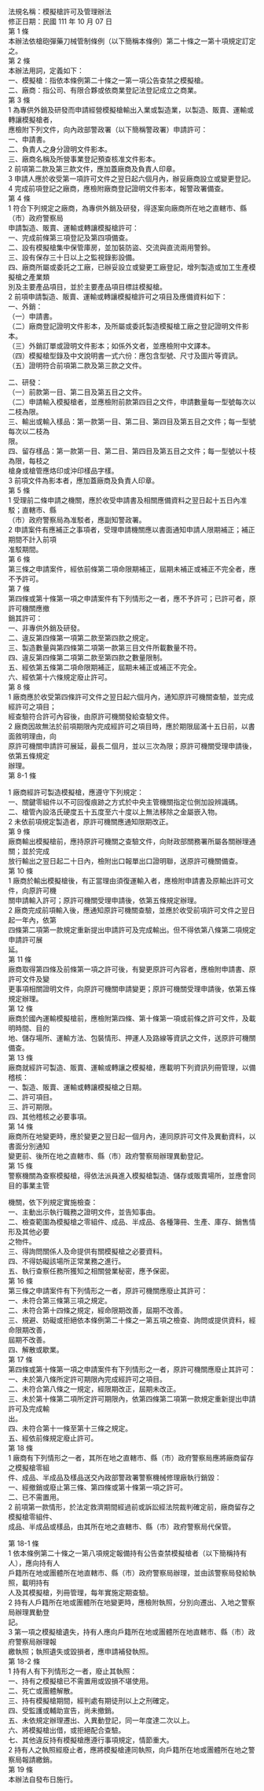 法規名稱：模擬槍許可及管理辦法  
修正日期：民國 111 年 10 月 07 日  
第 1 條  
本辦法依槍砲彈藥刀械管制條例（以下簡稱本條例）第二十條之一第十項規定訂定之。  
第 2 條  
本辦法用詞，定義如下：  
一、模擬槍：指依本條例第二十條之一第一項公告查禁之模擬槍。  
二、廠商：指公司、有限合夥或依商業登記法登記成立之商業。  
第 3 條  
1 為專供外銷及研發而申請經營模擬槍輸出入業或製造業，以製造、販賣、運輸或轉讓模擬槍者，  
應檢附下列文件，向內政部警政署（以下簡稱警政署）申請許可：  
一、申請書。  
二、負責人之身分證明文件影本。  
三、廠商名稱及所營事業登記預查核准文件影本。  
2 前項第二款及第三款文件，應加蓋廠商及負責人印章。  
3 申請人應於收受第一項許可文件之翌日起六個月內，辦妥廠商設立或變更登記。  
4 完成前項登記之廠商，應檢附廠商登記證明文件影本，報警政署備查。  
第 4 條  
1 符合下列規定之廠商，為專供外銷及研發，得逐案向廠商所在地之直轄市、縣（市）政府警察局  
申請製造、販賣、運輸或轉讓模擬槍許可：  
一、完成前條第三項登記及第四項備查。  
二、設有模擬槍集中保管庫房，並加裝防盜、交流與直流兩用警鈴。  
三、設有保存三十日以上之監視錄影設備。  
四、廠商所屬或委託之工廠，已辦妥設立或變更工廠登記，增列製造或加工生產模擬槍之產業類  
別及主要產品項目，並於主要產品項目標註模擬槍。  
2 前項申請製造、販賣、運輸或轉讓模擬槍許可之項目及應備資料如下：  
一、外銷：  
（一）申請書。  
（二）廠商登記證明文件影本，及所屬或委託製造模擬槍工廠之登記證明文件影本。  
（三）外銷訂單或證明文件影本；如係外文者，並應檢附中文譯本。  
（四）模擬槍型錄及中文說明書一式六份：應包含型號、尺寸及圖片等資訊。  
（五）證明符合前項第二款及第三款之文件。  


二、研發：  
（一）前款第一目、第二目及第五目之文件。  
（二）申請輸入模擬槍者，並應檢附前款第四目之文件，申請數量每一型號每次以二枝為限。  
三、輸出或輸入樣品：第一款第一目、第二目、第四目及第五目之文件；每一型號每次以二枝為  
限。  
四、留存樣品：第一款第一目、第二目、第四目及第五目之文件；每一型號以十枝為限，每枝之  
槍身或槍管應烙印或沖印樣品字樣。  
3 前項文件為影本者，應加蓋廠商及負責人印章。  
第 5 條  
1 受理前二條申請之機關，應於收受申請書及相關應備資料之翌日起十五日內准駁；直轄市、縣  
（市）政府警察局為准駁者，應副知警政署。  
2 申請案件有應補正之事項者，受理申請機關應以書面通知申請人限期補正；補正期間不計入前項  
准駁期間。  
第 6 條  
第三條之申請案件，經依前條第二項命限期補正，屆期未補正或補正不完全者，應不予許可。  
第 7 條  
第四條或第十條第一項之申請案件有下列情形之一者，應不予許可；已許可者，原許可機關應撤  
銷其許可：  
一、非專供外銷及研發。  
二、違反第四條第一項第二款至第四款之規定。  
三、製造數量與第四條第二項第一款第三目文件所載數量不符。  
四、違反第四條第二項第二款至第四款之數量限制。  
五、經依第五條第二項命限期補正，屆期未補正或補正不完全。  
六、經依第十六條規定廢止許可。  
第 8 條  
1 廠商應於收受第四條許可文件之翌日起六個月內，通知原許可機關查驗，並完成經許可之項目；  
經查驗符合許可內容後，由原許可機關發給查驗文件。  
2 廠商因故無法於前項期限內完成經許可之項目時，應於期限屆滿十五日前，以書面敘明理由，向  
原許可機關申請許可展延，最長二個月，並以三次為限；原許可機關受理申請後，依第五條規定  
辦理。  
第 8-1 條  


1 廠商經許可製造模擬槍，應遵守下列規定：  
一、關鍵零組件以不可回復痕跡之方式於中央主管機關指定位側加設辨識碼。  
二、槍管內設洛氏硬度五十五度至六十度以上無法移除之金屬嵌入物。  
2 未依前項規定製造者，原許可機關應通知限期改正。  
第 9 條  
廠商輸出模擬槍前，應持原許可機關之查驗文件，向財政部關務署所屬各關辦理通關；並於完成  
放行輸出之翌日起二十日內，檢附出口報單出口證明聯，送原許可機關備查。  
第 10 條  
1 廠商於輸出模擬槍後，有正當理由須復運輸入者，應檢附申請書及原輸出許可文件，向原許可機  
關申請輸入許可；原許可機關受理申請後，依第五條規定辦理。  
2 廠商完成前項輸入後，應通知原許可機關查驗，並應於收受前項許可文件之翌日起一年內，依第  
四條第二項第一款規定重新提出申請許可及完成輸出。但不得依第八條第二項規定申請許可展  
延。  
第 11 條  
廠商取得第四條及前條第一項之許可後，有變更原許可內容者，應檢附申請書、原許可文件及變  
更事項相關證明文件，向原許可機關申請變更；原許可機關受理申請後，依第五條規定辦理。  
第 12 條  
廠商於國內運輸模擬槍前，應檢附第四條、第十條第一項或前條之許可文件，及載明時間、目的  
地、儲存場所、運輸方法、包裝情形、押運人及路線等資訊之文件，送原許可機關備查。  
第 13 條  
廠商就經許可製造、販賣、運輸或轉讓之模擬槍，應載明下列資訊列冊管理，以備稽核：  
一、製造、販賣、運輸或轉讓模擬槍之日期。  
二、許可項目。  
三、許可期限。  
四、其他稽核之必要事項。  
第 14 條  
廠商所在地變更時，應於變更之翌日起一個月內，連同原許可文件及異動資料，以書面分別通知  
變更前、後所在地之直轄市、縣（市）政府警察局辦理異動登記。  
第 15 條  
警察機關為查察模擬槍，得依法派員進入模擬槍製造、儲存或販賣場所，並應會同目的事業主管  


機關，依下列規定實施檢查：  
一、主動出示執行職務之證明文件，並告知事由。  
二、檢查範圍為模擬槍之零組件、成品、半成品、各種簿冊、生產、庫存、銷售情形及其他必要  
之物件。  
三、得詢問關係人及命提供有關模擬槍之必要資料。  
四、不得妨礙該場所正常業務之進行。  
五、執行查察任務所獲知之相關營業秘密，應予保密。  
第 16 條  
第三條之申請案件有下列情形之一者，原許可機關應廢止其許可：  
一、未符合第三條第三項之規定。  
二、未符合第十四條之規定，經命限期改善，屆期不改善。  
三、規避、妨礙或拒絕依本條例第二十條之一第五項之檢查、詢問或提供資料，經命限期改善，  
屆期不改善。  
四、解散或歇業。  
第 17 條  
第四條或第十條第一項之申請案件有下列情形之一者，原許可機關應廢止其許可：  
一、未於第八條所定許可期限內完成經許可之項目。  
二、未符合第八條之一規定，經限期改正，屆期未改正。  
三、未於第十條第二項所定許可期限內，依第四條第二項第一款規定重新提出申請許可及完成輸  
出。  
四、未符合第十一條至第十三條之規定。  
五、經依前條規定廢止許可。  
第 18 條  
1 廠商有下列情形之一者，其所在地之直轄市、縣（市）政府警察局應將廠商留存之模擬槍零組  
件、成品、半成品及樣品送交內政部警政署警察機械修理廠執行銷毀：  
一、經撤銷或廢止第三條、第四條或第十條第一項之許可。  
二、已不需置用。  
2 前項第一款情形，於法定救濟期間經過前或訴訟經法院裁判確定前，廠商留存之模擬槍零組件、  
成品、半成品或樣品，由其所在地之直轄市、縣（市）政府警察局代保管。  


第 18-1 條  
1 依本條例第二十條之一第八項規定報備持有公告查禁模擬槍者（以下簡稱持有人），應向持有人  
戶籍所在地或團體所在地直轄市、縣（市）政府警察局辦理，並由該警察局發給執照，載明持有  
人及其模擬槍，列冊管理，每年實施定期查驗。  
2 持有人戶籍所在地或團體所在地變更時，應檢附執照，分別向遷出、入地之警察局辦理異動登  
記。  
3 第一項之模擬槍遺失，持有人應向戶籍所在地或團體所在地直轄市、縣（市）政府警察局辦理報  
繳執照；執照遺失或毀損者，應申請補發執照。  
第 18-2 條  
1 持有人有下列情形之一者，廢止其執照：  
一、持有之模擬槍已不需置用或毀損不堪使用。  
二、死亡或團體解散。  
三、持有模擬槍期間，經判處有期徒刑以上之刑確定。  
四、受監護或輔助宣告，尚未撤銷。  
五、未依規定辦理遷出、入異動登記，同一年度達二次以上。  
六、將模擬槍出借，或拒絕配合查驗。  
七、其他違反持有模擬槍應遵行事項規定，情節重大。  
2 持有人之執照經廢止者，應將模擬槍連同執照，向戶籍所在地或團體所在地之警察局報請繳銷。  
第 19 條  
本辦法自發布日施行。  


